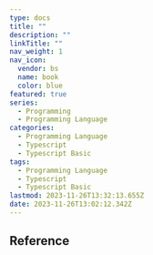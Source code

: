 ```yaml
---
type: docs
title: ""
description: ""
linkTitle: ""
nav_weight: 1
nav_icon:
  vendor: bs
  name: book
  color: blue
featured: true
series:
  - Programming
  - Programming Language
categories:
  - Programming Language
  - Typescript
  - Typescript Basic
tags:
  - Programming Language
  - Typescript
  - Typescript Basic
lastmod: 2023-11-26T13:32:13.655Z
date: 2023-11-26T13:02:12.342Z
---
```


## Reference
